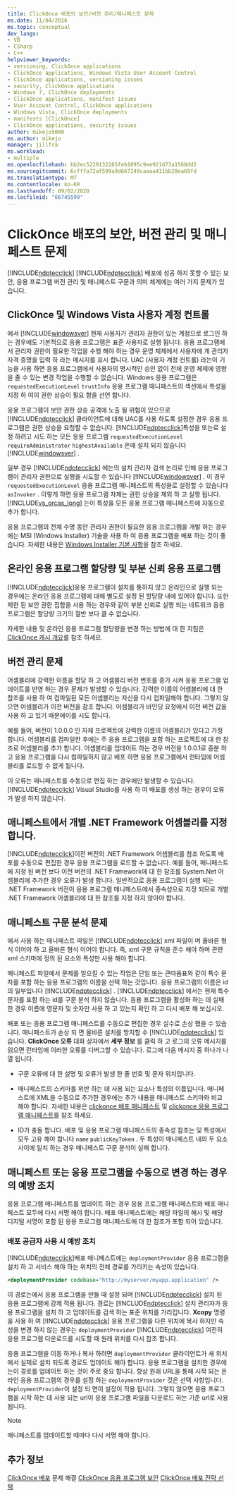 ```yaml
---
title: ClickOnce 배포의 보안/버전 관리/매니페스트 문제
ms.date: 11/04/2016
ms.topic: conceptual
dev_langs:
- VB
- CSharp
- C++
helpviewer_keywords:
- versioning, ClickOnce applications
- ClickOnce applications, Windows Vista User Account Control
- ClickOnce applications, versioning issues
- security, ClickOnce applications
- Windows 7, ClickOnce deployments
- ClickOnce applications, manifest issues
- User Account Control, ClickOnce applications
- Windows Vista, ClickOnce deployments
- manifests [ClickOnce]
- ClickOnce applications, security issues
author: mikejo5000
ms.author: mikejo
manager: jillfra
ms.workload:
- multiple
ms.openlocfilehash: bb2ec5229132265feb1095c9ee921d73a1568dd2
ms.sourcegitcommit: 6cfffa72af599a9d667249caaaa411bb28ea69fd
ms.translationtype: MT
ms.contentlocale: ko-KR
ms.lasthandoff: 09/02/2020
ms.locfileid: "66745599"
---
```

# <a name="security-versioning-and-manifest-issues-in-clickonce-deployments"></a>ClickOnce 배포의 보안, 버전 관리 및 매니페스트 문제

[!INCLUDE[ndptecclick](../deployment/includes/ndptecclick_md.md)] [!INCLUDE[ndptecclick](../deployment/includes/ndptecclick_md.md)] 배포에 성공 하지 못할 수 있는 보안, 응용 프로그램 버전 관리 및 매니페스트 구문과 의미 체계에는 여러 가지 문제가 있습니다.

## <a name="clickonce-and-windows-vista-user-account-control"></a>ClickOnce 및 Windows Vista 사용자 계정 컨트롤

에서 [!INCLUDE[windowsver](../deployment/includes/windowsver_md.md)] 현재 사용자가 관리자 권한이 있는 계정으로 로그인 하는 경우에도 기본적으로 응용 프로그램은 표준 사용자로 실행 됩니다. 응용 프로그램에서 관리자 권한이 필요한 작업을 수행 해야 하는 경우 운영 체제에서 사용자에 게 관리자 자격 증명을 입력 하 라는 메시지를 표시 합니다. UAC (사용자 계정 컨트롤) 라는이 기능을 사용 하면 응용 프로그램에서 사용자의 명시적인 승인 없이 전체 운영 체제에 영향을 줄 수 있는 변경 작업을 수행할 수 없습니다. Windows 응용 프로그램은 `requestedExecutionLevel` `trustInfo` 응용 프로그램 매니페스트의 섹션에서 특성을 지정 하 여이 권한 상승이 필요 함을 선언 합니다.

응용 프로그램이 보안 권한 상승 공격에 노출 될 위험이 있으므로 [!INCLUDE[ndptecclick](../deployment/includes/ndptecclick_md.md)] 클라이언트에 대해 UAC를 사용 하도록 설정한 경우 응용 프로그램은 권한 상승을 요청할 수 없습니다. [!INCLUDE[ndptecclick](../deployment/includes/ndptecclick_md.md)]특성을 또는로 설정 하려고 시도 하는 모든 응용 프로그램 `requestedExecutionLevel` `requireAdministrator` `highestAvailable` 은에 설치 되지 않습니다 [!INCLUDE[windowsver](../deployment/includes/windowsver_md.md)] .

일부 경우 [!INCLUDE[ndptecclick](../deployment/includes/ndptecclick_md.md)] 에는의 설치 관리자 검색 논리로 인해 응용 프로그램이 관리자 권한으로 실행을 시도할 수 있습니다 [!INCLUDE[windowsver](../deployment/includes/windowsver_md.md)] . 이 경우 `requestedExecutionLevel` 응용 프로그램 매니페스트의 특성을로 설정할 수 있습니다 `asInvoker` . 이렇게 하면 응용 프로그램 자체는 권한 상승을 제외 하 고 실행 됩니다. [!INCLUDE[vs_orcas_long](../debugger/includes/vs_orcas_long_md.md)] 는이 특성을 모든 응용 프로그램 매니페스트에 자동으로 추가 합니다.

응용 프로그램의 전체 수명 동안 관리자 권한이 필요한 응용 프로그램을 개발 하는 경우에는 MSI (Windows Installer) 기술을 사용 하 여 응용 프로그램을 배포 하는 것이 좋습니다. 자세한 내용은 [Windows Installer 기본 사항](../extensibility/internals/windows-installer-basics.md)을 참조 하세요.

## <a name="online-application-quotas-and-partial-trust-applications"></a>온라인 응용 프로그램 할당량 및 부분 신뢰 응용 프로그램

[!INCLUDE[ndptecclick](../deployment/includes/ndptecclick_md.md)]응용 프로그램이 설치를 통하지 않고 온라인으로 실행 되는 경우에는 온라인 응용 프로그램에 대해 별도로 설정 된 할당량 내에 있어야 합니다. 또한 제한 된 보안 권한 집합을 사용 하는 경우와 같이 부분 신뢰로 실행 되는 네트워크 응용 프로그램은 할당량 크기의 절반 보다 클 수 없습니다.

자세한 내용 및 온라인 응용 프로그램 할당량을 변경 하는 방법에 대 한 지침은 [ClickOnce 캐시 개요](../deployment/clickonce-cache-overview.md)를 참조 하세요.

## <a name="versioning-issues"></a>버전 관리 문제

어셈블리에 강력한 이름을 할당 하 고 어셈블리 버전 번호를 증가 시켜 응용 프로그램 업데이트를 반영 하는 경우 문제가 발생할 수 있습니다. 강력한 이름의 어셈블리에 대 한 참조를 사용 하 여 컴파일된 모든 어셈블리는 자신을 다시 컴파일해야 합니다. 그렇지 않으면 어셈블리가 이전 버전을 참조 합니다. 어셈블리가 바인딩 요청에서 이전 버전 값을 사용 하 고 있기 때문에이를 시도 합니다.

예를 들어, 버전이 1.0.0.0 인 자체 프로젝트에 강력한 이름의 어셈블리가 있다고 가정 합니다. 어셈블리를 컴파일한 후에는 주 응용 프로그램을 포함 하는 프로젝트에 대 한 참조로 어셈블리를 추가 합니다. 어셈블리를 업데이트 하는 경우 버전을 1.0.0.1로 증분 하 고 응용 프로그램을 다시 컴파일하지 않고 배포 하면 응용 프로그램에서 런타임에 어셈블리를 로드할 수 없게 됩니다.

이 오류는 매니페스트를 수동으로 편집 하는 경우에만 발생할 수 있습니다. [!INCLUDE[ndptecclick](../deployment/includes/ndptecclick_md.md)] Visual Studio를 사용 하 여 배포를 생성 하는 경우이 오류가 발생 하지 않습니다.

## <a name="specify-individual-net-framework-assemblies-in-the-manifest"></a>매니페스트에서 개별 .NET Framework 어셈블리를 지정 합니다.

[!INCLUDE[ndptecclick](../deployment/includes/ndptecclick_md.md)]이전 버전의 .NET Framework 어셈블리를 참조 하도록 배포를 수동으로 편집한 경우 응용 프로그램을 로드할 수 없습니다. 예를 들어, 매니페스트에 지정 된 버전 보다 이전 버전의 .NET Framework에 대 한 참조를 System.Net 어셈블리에 추가한 경우 오류가 발생 합니다. 일반적으로 응용 프로그램이 실행 되는 .NET Framework 버전이 응용 프로그램 매니페스트에서 종속성으로 지정 되므로 개별 .NET Framework 어셈블리에 대 한 참조를 지정 하지 않아야 합니다.

## <a name="manifest-parsing-issues"></a>매니페스트 구문 분석 문제

에서 사용 하는 매니페스트 파일은 [!INCLUDE[ndptecclick](../deployment/includes/ndptecclick_md.md)] xml 파일이 며 올바른 형식 이어야 하 고 올바른 형식 이어야 합니다. 즉, xml 구문 규칙을 준수 해야 하며 관련 xml 스키마에 정의 된 요소와 특성만 사용 해야 합니다.

매니페스트 파일에서 문제를 일으킬 수 있는 작업은 단일 또는 큰따옴표와 같이 특수 문자를 포함 하는 응용 프로그램의 이름을 선택 하는 것입니다. 응용 프로그램의 이름은 id의 일부입니다 [!INCLUDE[ndptecclick](../deployment/includes/ndptecclick_md.md)] . [!INCLUDE[ndptecclick](../deployment/includes/ndptecclick_md.md)] 에서는 현재 특수 문자를 포함 하는 id를 구문 분석 하지 않습니다. 응용 프로그램을 활성화 하는 데 실패 한 경우 이름에 영문자 및 숫자만 사용 하 고 있는지 확인 하 고 다시 배포 해 보십시오.

배포 또는 응용 프로그램 매니페스트를 수동으로 편집한 경우 실수로 손상 했을 수 있습니다. 매니페스트가 손상 되 면 올바른 설치를 방지할 수 [!INCLUDE[ndptecclick](../deployment/includes/ndptecclick_md.md)] 있습니다. **ClickOnce 오류** 대화 상자에서 **세부 정보** 를 클릭 하 고 로그의 오류 메시지를 읽으면 런타임에 이러한 오류를 디버그할 수 있습니다. 로그에 다음 메시지 중 하나가 나열 됩니다.

- 구문 오류에 대 한 설명 및 오류가 발생 한 줄 번호 및 문자 위치입니다.

- 매니페스트의 스키마를 위반 하는 데 사용 되는 요소나 특성의 이름입니다. 매니페스트에 XML을 수동으로 추가한 경우에는 추가 내용을 매니페스트 스키마와 비교 해야 합니다. 자세한 내용은 [clickonce 배포 매니페스트](../deployment/clickonce-deployment-manifest.md) 및 [clickonce 응용 프로그램 매니페스트](../deployment/clickonce-application-manifest.md)를 참조 하세요.

- ID가 충돌 합니다. 배포 및 응용 프로그램 매니페스트의 종속성 참조는 및 특성에서 모두 고유 해야 합니다 `name` `publicKeyToken` . 두 특성이 매니페스트 내의 두 요소 사이에 일치 하는 경우 매니페스트 구문 분석이 실패 합니다.

## <a name="precautions-when-manually-changing-manifests-or-applications"></a>매니페스트 또는 응용 프로그램을 수동으로 변경 하는 경우의 예방 조치

응용 프로그램 매니페스트를 업데이트 하는 경우 응용 프로그램 매니페스트와 배포 매니페스트 모두에 다시 서명 해야 합니다. 배포 매니페스트에는 해당 파일의 해시 및 해당 디지털 서명이 포함 된 응용 프로그램 매니페스트에 대 한 참조가 포함 되어 있습니다.

### <a name="precautions-with-deployment-provider-usage"></a>배포 공급자 사용 시 예방 조치

[!INCLUDE[ndptecclick](../deployment/includes/ndptecclick_md.md)]배포 매니페스트에는 `deploymentProvider` 응용 프로그램을 설치 하 고 서비스 해야 하는 위치의 전체 경로를 가리키는 속성이 있습니다.

```xml
<deploymentProvider codebase="http://myserver/myapp.application" />
```

이 경로는에서 응용 프로그램을 만들 때 설정 되며 [!INCLUDE[ndptecclick](../deployment/includes/ndptecclick_md.md)] 설치 된 응용 프로그램에 강제 적용 됩니다. 경로는 [!INCLUDE[ndptecclick](../deployment/includes/ndptecclick_md.md)] 설치 관리자가 응용 프로그램을 설치 하 고 업데이트를 검색 하는 표준 위치를 가리킵니다. **Xcopy** 명령을 사용 하 여 [!INCLUDE[ndptecclick](../deployment/includes/ndptecclick_md.md)] 응용 프로그램을 다른 위치에 복사 하지만 속성을 변경 하지 않는 경우는 `deploymentProvider` [!INCLUDE[ndptecclick](../deployment/includes/ndptecclick_md.md)] 여전히 응용 프로그램 다운로드를 시도할 때 원래 위치를 다시 참조 합니다.

응용 프로그램을 이동 하거나 복사 하려면 `deploymentProvider` 클라이언트가 새 위치에서 실제로 설치 되도록 경로도 업데이트 해야 합니다. 응용 프로그램을 설치한 경우에는이 경로를 업데이트 하는 것이 주로 중요 합니다. 항상 원래 URL을 통해 시작 되는 온라인 응용 프로그램의 경우를 설정 하는 `deploymentProvider` 것은 선택 사항입니다. `deploymentProvider`이 설정 되 면이 설정이 적용 됩니다. 그렇지 않으면 응용 프로그램을 시작 하는 데 사용 되는 url이 응용 프로그램 파일을 다운로드 하는 기준 url로 사용 됩니다.

> [!NOTE]
> 매니페스트를 업데이트할 때마다 다시 서명 해야 합니다.

## <a name="see-also"></a>추가 정보

[ClickOnce 배포](../deployment/troubleshooting-clickonce-deployments.md) 
 문제 해결 [ClickOnce 응용 프로그램 보안](../deployment/securing-clickonce-applications.md) 
 [ClickOnce 배포 전략 선택](../deployment/choosing-a-clickonce-deployment-strategy.md)
